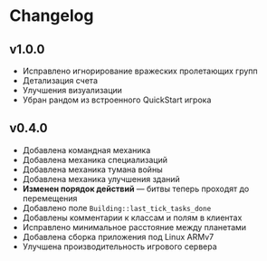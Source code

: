# Changelog

## v1.0.0

- Исправлено игнорирование вражеских пролетающих групп
- Детализация счета
- Улучшения визуализации
- Убран рандом из встроенного QuickStart игрока

## v0.4.0

- Добавлена командная механика
- Добавлена механика специализаций
- Добавлена механика тумана войны
- Добавлена механика улучшения зданий
- **Изменен порядок действий** — битвы теперь проходят до перемещения
- Добавлено поле `Building::last_tick_tasks_done`
- Добавлены комментарии к классам и полям в клиентах
- Исправлено минимальное расстояние между планетами
- Добавлена сборка приложения под Linux ARMv7
- Улучшена производительность игрового сервера
